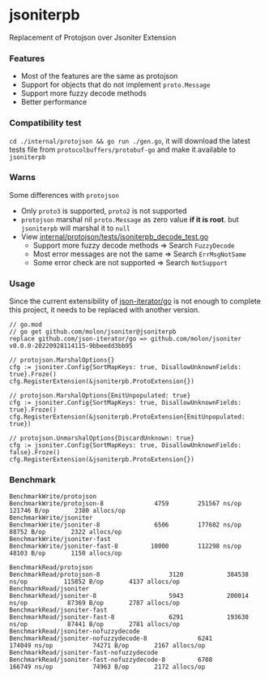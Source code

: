 # jsoniterpb
Replacement of Protojson over Jsoniter Extension

### Features
- Most of the features are the same as protojson
- Support for objects that do not implement `proto.Message`
- Support more fuzzy decode methods
- Better performance

### Compatibility test
`cd ./internal/protojson && go run ./gen.go`, it will download the latest tests file from `protocolbuffers/protobuf-go` and make it available to `jsoniterpb`

### Warns
Some differences with `protojson`
- Only `proto3` is supported, `proto2` is not supported
- `protojson` marshal nil `proto.Message` as zero value **if it is root**. but `jsoniterpb` will marshal it to `null`
- View [internal/protojson/tests/jsoniterpb_decode_test.go](internal/protojson/tests/jsoniterpb_decode_test.go)
  - Support more fuzzy decode methods => Search `FuzzyDecode`
  - Most error messages are not the same => Search `ErrMsgNotSame`
  - Some error check are not supported => Search `NotSupport`

### Usage
Since the current extensibility of [json-iterator/go](https://github.com/json-iterator/go) is not enough to complete this project, it needs to be replaced with another version.
```
// go.mod 
// go get github.com/molon/jsoniter@jsoniterpb
replace github.com/json-iterator/go => github.com/molon/jsoniter v0.0.0-20220928114115-9bbeedd3bb95
```

```
// protojson.MarshalOptions{}
cfg := jsoniter.Config{SortMapKeys: true, DisallowUnknownFields: true}.Froze()
cfg.RegisterExtension(&jsoniterpb.ProtoExtension{})

// protojson.MarshalOptions{EmitUnpopulated: true}
cfg := jsoniter.Config{SortMapKeys: true, DisallowUnknownFields: true}.Froze()
cfg.RegisterExtension(&jsoniterpb.ProtoExtension{EmitUnpopulated: true})

// protojson.UnmarshalOptions{DiscardUnknown: true}
cfg := jsoniter.Config{SortMapKeys: true, DisallowUnknownFields: false}.Froze()
cfg.RegisterExtension(&jsoniterpb.ProtoExtension{})
```

### Benchmark
```
BenchmarkWrite/protojson
BenchmarkWrite/protojson-8         	    4759	    251567 ns/op	  121746 B/op	    2380 allocs/op
BenchmarkWrite/jsoniter
BenchmarkWrite/jsoniter-8          	    6506	    177602 ns/op	   88752 B/op	    2322 allocs/op
BenchmarkWrite/jsoniter-fast
BenchmarkWrite/jsoniter-fast-8     	   10000	    112298 ns/op	   48103 B/op	    1150 allocs/op
```
```
BenchmarkRead/protojson
BenchmarkRead/protojson-8                   3120            384538 ns/op          115852 B/op       4137 allocs/op
BenchmarkRead/jsoniter
BenchmarkRead/jsoniter-8                    5943            200014 ns/op           87369 B/op       2787 allocs/op
BenchmarkRead/jsoniter-fast
BenchmarkRead/jsoniter-fast-8               6291            193630 ns/op           87441 B/op       2781 allocs/op
BenchmarkRead/jsoniter-nofuzzydecode
BenchmarkRead/jsoniter-nofuzzydecode-8              6241            174049 ns/op           74271 B/op       2167 allocs/op
BenchmarkRead/jsoniter-fast-nofuzzydecode
BenchmarkRead/jsoniter-fast-nofuzzydecode-8         6708            166749 ns/op           74963 B/op       2172 allocs/op
```
